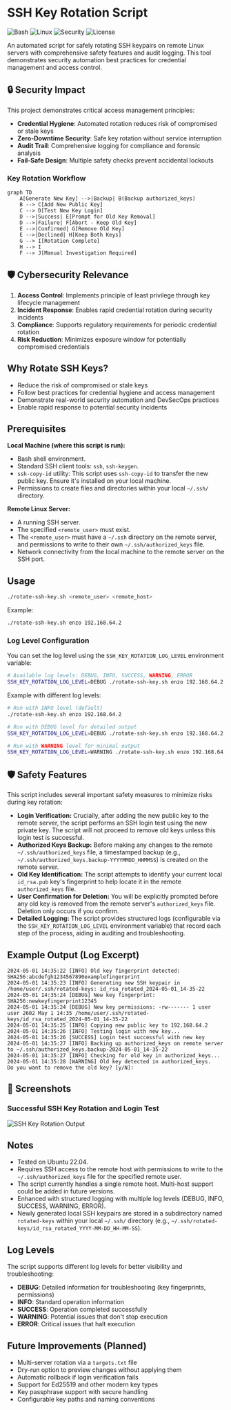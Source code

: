 # SSH Key Rotation Script

![Bash](https://img.shields.io/badge/Shell-Bash-green) ![Linux](https://img.shields.io/badge/Platform-Linux-yellow) ![Security](https://img.shields.io/badge/Focus-Key%20Management-red) ![License](https://img.shields.io/badge/License-MIT-blue)

An automated script for safely rotating SSH keypairs on remote Linux servers with comprehensive safety features and audit logging. This tool demonstrates security automation best practices for credential management and access control.

## 🔒 Security Impact

This project demonstrates critical access management principles:
- **Credential Hygiene**: Automated rotation reduces risk of compromised or stale keys
- **Zero-Downtime Security**: Safe key rotation without service interruption
- **Audit Trail**: Comprehensive logging for compliance and forensic analysis
- **Fail-Safe Design**: Multiple safety checks prevent accidental lockouts

### Key Rotation Workflow
```mermaid
graph TD
    A[Generate New Key] -->|Backup| B(Backup authorized_keys)
    B --> C[Add New Public Key]
    C --> D[Test New Key Login]
    D -->|Success| E[Prompt for Old Key Removal]
    D -->|Failure| F[Abort - Keep Old Key]
    E -->|Confirmed| G[Remove Old Key]
    E -->|Declined| H[Keep Both Keys]
    G --> I[Rotation Complete]
    H --> I
    F --> J[Manual Investigation Required]
```

## 🛡️ Cybersecurity Relevance

1. **Access Control**: Implements principle of least privilege through key lifecycle management
2. **Incident Response**: Enables rapid credential rotation during security incidents
3. **Compliance**: Supports regulatory requirements for periodic credential rotation
4. **Risk Reduction**: Minimizes exposure window for potentially compromised credentials

## Why Rotate SSH Keys?
- Reduce the risk of compromised or stale keys
- Follow best practices for credential hygiene and access management
- Demonstrate real-world security automation and DevSecOps practices
- Enable rapid response to potential security incidents

## Prerequisites

**Local Machine (where this script is run):**
-   Bash shell environment.
-   Standard SSH client tools: `ssh`, `ssh-keygen`.
-   `ssh-copy-id` utility: This script uses `ssh-copy-id` to transfer the new public key. Ensure it's installed on your local machine.
-   Permissions to create files and directories within your local `~/.ssh/` directory.

**Remote Linux Server:**
-   A running SSH server.
-   The specified `<remote_user>` must exist.
-   The `<remote_user>` must have a `~/.ssh` directory on the remote server, and permissions to write to their own `~/.ssh/authorized_keys` file.
-   Network connectivity from the local machine to the remote server on the SSH port.

## Usage

```bash
./rotate-ssh-key.sh <remote_user> <remote_host>
```

Example:
```bash
./rotate-ssh-key.sh enzo 192.168.64.2
```

### Log Level Configuration
You can set the log level using the `SSH_KEY_ROTATION_LOG_LEVEL` environment variable:

```bash
# Available log levels: DEBUG, INFO, SUCCESS, WARNING, ERROR
SSH_KEY_ROTATION_LOG_LEVEL=DEBUG ./rotate-ssh-key.sh enzo 192.168.64.2
```

Example with different log levels:
```bash
# Run with INFO level (default)
./rotate-ssh-key.sh enzo 192.168.64.2

# Run with DEBUG level for detailed output
SSH_KEY_ROTATION_LOG_LEVEL=DEBUG ./rotate-ssh-key.sh enzo 192.168.64.2

# Run with WARNING level for minimal output
SSH_KEY_ROTATION_LOG_LEVEL=WARNING ./rotate-ssh-key.sh enzo 192.168.64.2
```

## 🛡️ Safety Features
This script includes several important safety measures to minimize risks during key rotation:
-   **Login Verification:** Crucially, after adding the new public key to the remote server, the script performs an SSH login test using the new private key. The script will not proceed to remove old keys unless this login test is successful.
-   **Authorized Keys Backup:** Before making any changes to the remote `~/.ssh/authorized_keys` file, a timestamped backup (e.g., `~/.ssh/authorized_keys.backup-YYYYMMDD_HHMMSS`) is created on the remote server.
-   **Old Key Identification:** The script attempts to identify your current local `id_rsa.pub` key's fingerprint to help locate it in the remote `authorized_keys` file.
-   **User Confirmation for Deletion:** You will be explicitly prompted before any old key is removed from the remote server's `authorized_keys` file. Deletion only occurs if you confirm.
-   **Detailed Logging:** The script provides structured logs (configurable via the `SSH_KEY_ROTATION_LOG_LEVEL` environment variable) that record each step of the process, aiding in auditing and troubleshooting.

## Example Output (Log Excerpt)
```
2024-05-01 14:35:22 [INFO] Old key fingerprint detected: SHA256:abcdefgh1234567890examplefingerprint
2024-05-01 14:35:23 [INFO] Generating new SSH keypair in /home/user/.ssh/rotated-keys: id_rsa_rotated_2024-05-01_14-35-22
2024-05-01 14:35:24 [DEBUG] New key fingerprint: SHA256:newkeyfingerprint12345
2024-05-01 14:35:24 [DEBUG] New key permissions: -rw------- 1 user user 2602 May 1 14:35 /home/user/.ssh/rotated-keys/id_rsa_rotated_2024-05-01_14-35-22
2024-05-01 14:35:25 [INFO] Copying new public key to 192.168.64.2
2024-05-01 14:35:26 [INFO] Testing login with new key...
2024-05-01 14:35:26 [SUCCESS] Login test successful with new key
2024-05-01 14:35:27 [INFO] Backing up authorized_keys on remote server to ~/.ssh/authorized_keys.backup-2024-05-01_14-35-22
2024-05-01 14:35:27 [INFO] Checking for old key in authorized_keys...
2024-05-01 14:35:28 [WARNING] Old key detected in authorized_keys.
Do you want to remove the old key? [y/N]:
```

## 📸 Screenshots

### Successful SSH Key Rotation and Login Test
![SSH Key Rotation Output](screenshots/key-rotation-success.png)


## Notes
- Tested on Ubuntu 22.04.
- Requires SSH access to the remote host with permissions to write to the `~/.ssh/authorized_keys` file for the specified remote user.
- The script currently handles a single remote host. Multi-host support could be added in future versions.
- Enhanced with structured logging with multiple log levels (DEBUG, INFO, SUCCESS, WARNING, ERROR).
- Newly generated local SSH keypairs are stored in a subdirectory named `rotated-keys` within your local `~/.ssh/` directory (e.g., `~/.ssh/rotated-keys/id_rsa_rotated_YYYY-MM-DD_HH-MM-SS`).

## Log Levels
The script supports different log levels for better visibility and troubleshooting:

- **DEBUG**: Detailed information for troubleshooting (key fingerprints, permissions)
- **INFO**: Standard operation information
- **SUCCESS**: Operation completed successfully
- **WARNING**: Potential issues that don't stop execution
- **ERROR**: Critical issues that halt execution

## Future Improvements (Planned)
- Multi-server rotation via a `targets.txt` file
- Dry-run option to preview changes without applying them
- Automatic rollback if login verification fails
- Support for Ed25519 and other modern key types
- Key passphrase support with secure handling
- Configurable key paths and naming conventions

